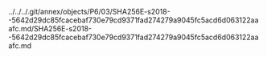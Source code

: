 ../../../.git/annex/objects/P6/03/SHA256E-s2018--5642d29dc85fcacebaf730e79cd9371fad274279a9045fc5acd6d063122aaafc.md/SHA256E-s2018--5642d29dc85fcacebaf730e79cd9371fad274279a9045fc5acd6d063122aaafc.md